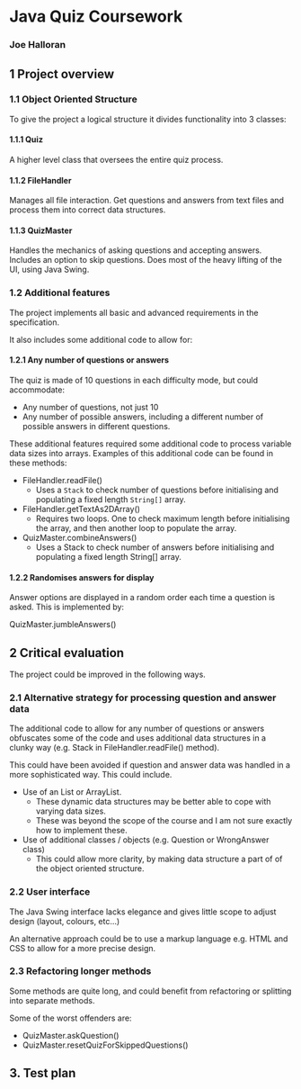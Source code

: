 # Java Quiz Coursework
### Joe Halloran

## 1       Project overview

### 1.1	    Object Oriented Structure

To give the project a logical structure it divides functionality into 3 classes:

#### 1.1.1   Quiz

A higher level class that oversees the entire quiz process.

#### 1.1.2	FileHandler

Manages all file interaction. Get questions and answers from text files and process them into correct data structures.

#### 1.1.3	QuizMaster

Handles the mechanics of asking questions and accepting answers. Includes an option to skip questions. Does most of the heavy lifting of the UI, using Java Swing.

### 1.2 	Additional features

The project implements all basic and advanced requirements in the specification.

It also includes some additional code to allow for:

#### 1.2.1	Any number of questions or answers

The quiz is made of 10 questions in each difficulty mode, but could accommodate:

* Any number of questions, not just 10
* Any number of possible answers, including a different number of possible answers in different questions.

These additional features required some additional code to process variable data sizes into arrays. Examples of this additional code can be found in these methods:

* FileHandler.readFile()
    * Uses a `Stack` to check number of questions before initialising and populating a fixed length `String[]` array.
* FileHandler.getTextAs2DArray()
    * Requires two loops. One to check maximum length before initialising the array, and then another loop to populate the array.
* QuizMaster.combineAnswers()
    * Uses a Stack to check number of answers before initialising and populating a fixed length String[] array.

#### 1.2.2 Randomises answers for display
Answer options are displayed in a random order each time a question is asked. This is implemented by:

QuizMaster.jumbleAnswers()

## 2       Critical evaluation
The project could be improved in the following ways.

### 2.1     Alternative strategy for processing question and answer data
The additional code to allow for any number of questions or answers obfuscates some of the code and uses additional data structures in a clunky way (e.g. Stack in FileHandler.readFile() method).

This could have been avoided if question and answer data was handled in a more sophisticated way. This could include.
* Use of an List or ArrayList.
    * These dynamic data structures may be better able to cope with varying data sizes.
    * These was beyond the scope of the course and I am not sure exactly how to implement these.
* Use of additional classes / objects (e.g. Question or WrongAnswer class)
    * This could allow more clarity, by making data structure a part of of the object oriented structure.

### 2.2     User interface
The Java Swing interface lacks elegance and gives little scope to adjust design (layout, colours, etc…)

An alternative approach could be to use a markup language e.g. HTML and CSS to allow for a more precise design.

### 2.3     Refactoring longer methods
Some methods are quite long, and could benefit from refactoring or splitting into separate methods.

Some of the worst offenders are:
* QuizMaster.askQuestion()
* QuizMaster.resetQuizForSkippedQuestions()

## 3.      Test plan